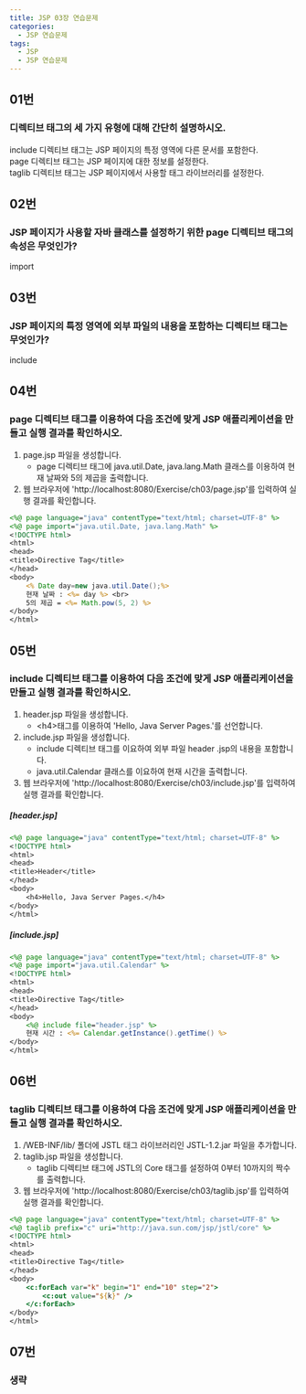 ```yaml
---
title: JSP 03장 연습문제
categories:
  - JSP 연습문제
tags:
  - JSP
  - JSP 연습문제
---
```

## 01번

### 디렉티브 태그의 세 가지 유형에 대해 간단히 설명하시오.

include 디렉티브 태그는 JSP 페이지의 특정 영역에 다른 문서를 포함한다. <br>page 디렉티브 태그는  JSP 페이지에 대한 정보를 설정한다.<br>taglib 디렉티브 태그는 JSP 페이지에서 사용할 태그 라이브러리를 설정한다.

## 02번

### JSP 페이지가 사용할 자바 클래스를 설정하기 위한 page 디렉티브 태그의 속성은 무엇인가?

import

## 03번

### JSP 페이지의 특정 영역에 외부 파일의 내용을 포함하는 디렉티브 태그는 무엇인가?

include

## 04번

### page 디렉티브 태그를 이용하여 다음 조건에 맞게 JSP 애플리케이션을 만들고 실행 결과를 확인하시오.

1. page.jsp 파일을 생성합니다.
   - page 디렉티브 태그에 java.util.Date, java.lang.Math 클래스를 이용하여 현재 날짜와 5의 제곱을 출력합니다.
2. 웹 브라우저에 'http://localhost:8080/Exercise/ch03/page.jsp'를 입력하여 실행 결과를 확인합니다.

```JSP
<%@ page language="java" contentType="text/html; charset=UTF-8" %>
<%@ page import="java.util.Date, java.lang.Math" %>
<!DOCTYPE html>
<html>
<head>
<title>Directive Tag</title>
</head>
<body>
    <% Date day=new java.util.Date();%>
	현재 날짜 : <%= day %> <br>
	5의 제곱 = <%= Math.pow(5, 2) %>	
</body>
</html>
```

## 05번

### include 디렉티브 태그를 이용하여 다음 조건에 맞게 JSP 애플리케이션을 만들고 실행 결과를 확인하시오.

1. header.jsp 파일을 생성합니다.
   - \<h4>태그를 이용하여 'Hello, Java Server Pages.'를 선언합니다.
2. include.jsp 파일을 생성합니다.
   - include 디렉티브 태그를 이요하여 외부 파일 header .jsp의 내용을 포함합니다.
   - java.util.Calendar 클래스를 이요하여 현재 시간을 출력합니다.
3. 웹 브라우저에 'http://localhost:8080/Exercise/ch03/include.jsp'를 입력하여 실행 결과를 확인합니다.

##### [header.jsp]

```JSP
<%@ page language="java" contentType="text/html; charset=UTF-8" %>
<!DOCTYPE html>
<html>
<head>
<title>Header</title>
</head>
<body>
	<h4>Hello, Java Server Pages.</h4>
</body>
</html>
```

##### [include.jsp]

```JSP
<%@ page language="java" contentType="text/html; charset=UTF-8" %>
<%@ page import="java.util.Calendar" %>
<!DOCTYPE html>
<html>
<head>
<title>Directive Tag</title>
</head>
<body>
	<%@ include file="header.jsp" %>
	현재 시간 : <%= Calendar.getInstance().getTime() %>
</body>
</html>
```

## 06번

### taglib 디렉티브 태그를 이용하여 다음 조건에 맞게 JSP 애플리케이션을 만들고 실행 결과를 확인하시오.

1. /WEB-INF/lib/ 폴더에 JSTL 태그 라이브러리인 JSTL-1.2.jar 파일을 추가합니다.
2. taglib.jsp 파일을 생성합니다.
   - taglib 디렉티브 태그에 JSTL의 Core 태그를 설정하여 0부터 10까지의 짝수를 출력합니다.
3. 웹 브라우저에 'http://localhost:8080/Exercise/ch03/taglib.jsp'를 입력하여 실행 결과를 확인합니다.

```JSP
<%@ page language="java" contentType="text/html; charset=UTF-8" %>
<%@ taglib prefix="c" uri="http://java.sun.com/jsp/jstl/core" %>
<!DOCTYPE html>
<html>
<head>
<title>Directive Tag</title>
</head>
<body>
	<c:forEach var="k" begin="1" end="10" step="2">
		<c:out value="${k}" />
	</c:forEach>
</body>
</html>
```

## 07번

### 생략